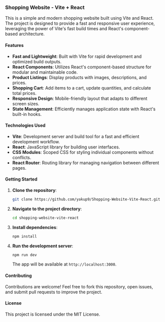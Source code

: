 ### Shopping Website - Vite + React

This is a simple and modern shopping website built using Vite and React. The project is designed to provide a fast and responsive user experience, leveraging the power of Vite's fast build times and React's component-based architecture.

#### Features

- **Fast and Lightweight**: Built with Vite for rapid development and optimized build outputs.
- **React Components**: Utilizes React's component-based structure for modular and maintainable code.
- **Product Listings**: Display products with images, descriptions, and prices.
- **Shopping Cart**: Add items to a cart, update quantities, and calculate total prices.
- **Responsive Design**: Mobile-friendly layout that adapts to different screen sizes.
- **State Management**: Efficiently manages application state with React's built-in hooks.

#### Technologies Used

- **Vite**: Development server and build tool for a fast and efficient development workflow.
- **React**: JavaScript library for building user interfaces.
- **CSS Modules**: Scoped CSS for styling individual components without conflicts.
- **React Router**: Routing library for managing navigation between different pages.

#### Getting Started

1. **Clone the repository**:
   ```bash
   git clone https://github.com/yakup9/Shopping-Website-Vite-React.git
   ```
2. **Navigate to the project directory**:
   ```bash
   cd shopping-website-vite-react
   ```
3. **Install dependencies**:
   ```bash
   npm install
   ```
4. **Run the development server**:
   ```bash
   npm run dev
   ```
   The app will be available at `http://localhost:3000`.

#### Contributing

Contributions are welcome! Feel free to fork this repository, open issues, and submit pull requests to improve the project.

#### License

This project is licensed under the MIT License.
